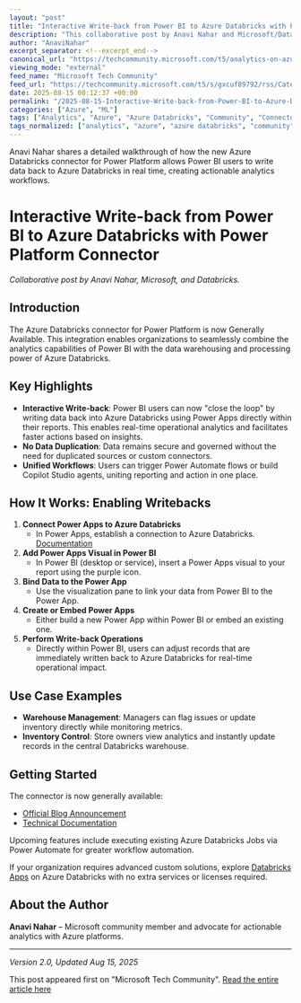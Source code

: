 ```yaml
---
layout: "post"
title: "Interactive Write-back from Power BI to Azure Databricks with Power Platform Connector"
description: "This collaborative post by Anavi Nahar and Microsoft/Databricks announces the general availability of the Azure Databricks connector for Power Platform. It details how organizations can now build interactive solutions allowing Power BI users to write data back into Azure Databricks in real time through Power Apps, enabling actionable analytics and streamlined workflows without custom connectors or data duplication."
author: "AnaviNahar"
excerpt_separator: <!--excerpt_end-->
canonical_url: "https://techcommunity.microsoft.com/t5/analytics-on-azure-blog/closing-the-loop-interactive-write-back-from-power-bi-to-azure/ba-p/4442999"
viewing_mode: "external"
feed_name: "Microsoft Tech Community"
feed_url: "https://techcommunity.microsoft.com/t5/s/gxcuf89792/rss/Category?category.id=Azure"
date: 2025-08-15 00:12:37 +00:00
permalink: "/2025-08-15-Interactive-Write-back-from-Power-BI-to-Azure-Databricks-with-Power-Platform-Connector.html"
categories: ["Azure", "ML"]
tags: ["Analytics", "Azure", "Azure Databricks", "Community", "Connector Integration", "Copilot Studio", "Data Governance", "Data Warehousing", "Data Write Back", "Delta Lake", "Embedded Power Apps", "Microsoft", "ML", "Operational Analytics", "Power Apps", "Power Automate", "Power BI", "Power Platform", "Real Time Data", "Spark", "Workflows"]
tags_normalized: ["analytics", "azure", "azure databricks", "community", "connector integration", "copilot studio", "data governance", "data warehousing", "data write back", "delta lake", "embedded power apps", "microsoft", "ml", "operational analytics", "power apps", "power automate", "power bi", "power platform", "real time data", "spark", "workflows"]
---
```


Anavi Nahar shares a detailed walkthrough of how the new Azure Databricks connector for Power Platform allows Power BI users to write data back to Azure Databricks in real time, creating actionable analytics workflows.<!--excerpt_end-->

# Interactive Write-back from Power BI to Azure Databricks with Power Platform Connector

*Collaborative post by Anavi Nahar, Microsoft, and Databricks.*

## Introduction

The Azure Databricks connector for Power Platform is now Generally Available. This integration enables organizations to seamlessly combine the analytics capabilities of Power BI with the data warehousing and processing power of Azure Databricks.

## Key Highlights

- **Interactive Write-back**: Power BI users can now "close the loop" by writing data back into Azure Databricks using Power Apps directly within their reports. This enables real-time operational analytics and facilitates faster actions based on insights.
- **No Data Duplication**: Data remains secure and governed without the need for duplicated sources or custom connectors.
- **Unified Workflows**: Users can trigger Power Automate flows or build Copilot Studio agents, uniting reporting and action in one place.

## How It Works: Enabling Writebacks

1. **Connect Power Apps to Azure Databricks**
   - In Power Apps, establish a connection to Azure Databricks. [Documentation](https://learn.microsoft.com/en-us/azure/databricks/integrations/msft-power-platform)
2. **Add Power Apps Visual in Power BI**
   - In Power BI (desktop or service), insert a Power Apps visual to your report using the purple icon.
3. **Bind Data to the Power App**
   - Use the visualization pane to link your data from Power BI to the Power App.
4. **Create or Embed Power Apps**
   - Either build a new Power App within Power BI or embed an existing one.
5. **Perform Write-back Operations**
   - Directly within Power BI, users can adjust records that are immediately written back to Azure Databricks for real-time operational impact.

## Use Case Examples

- **Warehouse Management**: Managers can flag issues or update inventory directly while monitoring metrics.
- **Inventory Control**: Store owners view analytics and instantly update records in the central Databricks warehouse.

## Getting Started

The connector is now generally available:

- [Official Blog Announcement](https://www.databricks.com/blog/introducing-azure-databricks-power-platform-connector-unleashing-governed-real-time-data-power)
- [Technical Documentation](https://learn.microsoft.com/en-us/azure/databricks/integrations/msft-power-platform)

Upcoming features include executing existing Azure Databricks Jobs via Power Automate for greater workflow automation.

If your organization requires advanced custom solutions, explore [Databricks Apps](https://www.databricks.com/product/databricks-apps) on Azure Databricks with no extra services or licenses required.

## About the Author

**Anavi Nahar** – Microsoft community member and advocate for actionable analytics with Azure platforms.

---

*Version 2.0, Updated Aug 15, 2025*

This post appeared first on "Microsoft Tech Community". [Read the entire article here](https://techcommunity.microsoft.com/t5/analytics-on-azure-blog/closing-the-loop-interactive-write-back-from-power-bi-to-azure/ba-p/4442999)
